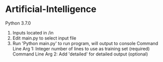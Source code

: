 # Artificial-Intelligence
Python 3.7.0

1. Inputs located in /in
2. Edit main.py to select input file
3. Run 'Python main.py' to run program, will output to console 
    Command Line Arg 1: Integer number of lines to use as training set (required)
    Command Line Arg 2: Add 'detailed' for detailed output (optional)